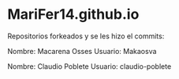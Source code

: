 # MariFer14.github.io

Repositorios forkeados y se les hizo el commits:

Nombre: Macarena Osses 
Usuario: Makaosva

Nombre: Claudio Poblete
Usuario: claudio-poblete

